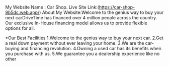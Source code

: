 My Website Name : Car Shop. 
Live Site Link:(https://car-shop-9b5dc.web.app/)
About My Website:Welcome to the genius way to buy your next carDriveTime has financed over 4 million people across the country. Our exclusive In-House financing model allows us to provide flexible options for all.

*Our Best Facilities
1.Welcome to the genius way to buy your next car.
2.Get a real down payment without ever leaving your home.
3.We are the car-buying and financing revolution.
4.Owning a used car has its benefits when you purchase with us.
5.We guarantee you a dealership experience like no other
